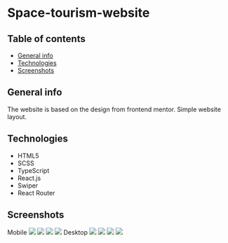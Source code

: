 # Space-tourism-website

## Table of contents

- [General info](#general-info)
- [Technologies](#technologies)
- [Screenshots](#screenshots)

## General info

The website is based on the design from frontend mentor. Simple website layout.

## Technologies

- HTML5
- SCSS
- TypeScript
- React.js
- Swiper
- React Router

## Screenshots

Mobile
![](./src/screenshots/home-mobile.PNG)
![](./src/screenshots/destination-mobile.PNG)
![](./src/screenshots/crew-mobile.PNG)
![](./src/screenshots/technology-mobile.PNG)
Desktop
![](./src/screenshots/home-desktop.PNG)
![](./src/screenshots/destination-desktop.PNG)
![](./src/screenshots/crew-desktop.PNG)
![](./src/screenshots/technology-desktop.PNG)
